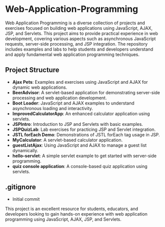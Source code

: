 # Web-Application-Programming

Web Application Programming is a diverse collection of projects and exercises focused on building web applications using JavaScript, AJAX, JSP, and Servlets. This project aims to provide practical experience in web development, covering various aspects such as asynchronous JavaScript requests, server-side processing, and JSP integration. The repository includes examples and labs to help students and developers understand and apply fundamental web application programming techniques.

## Project Structure

- **Ajax Pets**: Examples and exercises using JavaScript and AJAX for dynamic web applications.
- **BeerAdvisor**: A servlet-based application for demonstrating server-side processing and web application development.
- **Boot Loader**: JavaScript and AJAX examples to understand asynchronous loading and interactivity.
- **ImprovedCalculatorApp**: An enhanced calculator application using servlets.
- **JSPIntro**: Introduction to JSP and Servlets with basic examples.
- **JSPQuizLab**: Lab exercises for practicing JSP and Servlet integration.
- **JSTL forEach Demo**: Demonstrations of JSTL forEach tag usage in JSP.
- **MyCalculator**: A servlet-based calculator application.
- **guestListAjax**: Using JavaScript and AJAX to manage a guest list dynamically.
- **hello-servlet**: A simple servlet example to get started with server-side programming.
- **quiz console application**: A console-based quiz application using servlets.

## .gitignore
- Initial commit

This project is an excellent resource for students, educators, and developers looking to gain hands-on experience with web application programming using JavaScript, AJAX, JSP, and Servlets.
